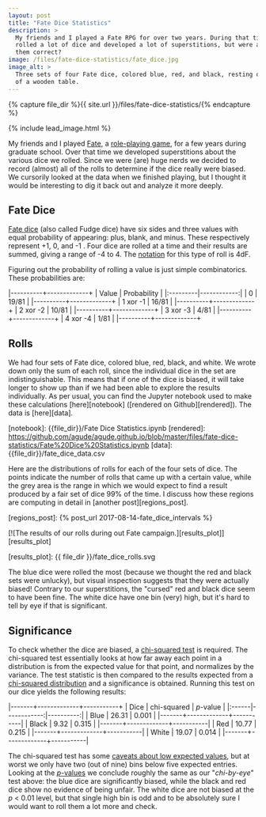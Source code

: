 ```yaml
---
layout: post
title: "Fate Dice Statistics"
description: >
  My friends and I played a Fate RPG for over two years. During that time we
  rolled a lot of dice and developed a lot of superstitions, but were any of
  them correct?
image: /files/fate-dice-statistics/fate_dice.jpg
image_alt: >
  Three sets of four Fate dice, colored blue, red, and black, resting on top
  of a wooden table.
---
```


{% capture file_dir %}{{ site.url }}/files/fate-dice-statistics/{% endcapture %}

{% include lead_image.html %}

My friends and I played [Fate][fate], a [role-playing game][rpg], for a few
years during graduate school. Over that time we developed superstitions about
the various dice we rolled. Since we were (are) huge nerds we decided to
record (almost) all of the rolls to determine if the dice really were biased.
We cursorily looked at the data when we finished playing, but I thought it
would be interesting to dig it back out and analyze it more deeply.

[rpg]: https://en.wikipedia.org/wiki/Tabletop_role-playing_game
[fate]: http://www.evilhat.com/home/fate-core/

## Fate Dice

[Fate dice][dice] (also called Fudge dice) have six sides and three values
with equal probability of appearing: plus, blank, and minus. These
respectively represent +1, 0, and -1 . Four dice are rolled at a time and
their results are summed, giving a range of -4 to 4. The
[notation][dice_notation] for this type of roll is 4dF.

[dice]: https://en.wikipedia.org/wiki/Fudge_(role-playing_game_system)#Fudge_dice
[dice_notation]: https://en.wikipedia.org/wiki/Dice_notation

Figuring out the probability of rolling a value is just simple combinatorics.
These probabilities are:

|----------+-------------+
| Value    | Probability |
|:---------|------------:|
| 0        |       19/81 |
|----------+-------------+
| 1 xor -1 |       16/81 |
|----------+-------------+
| 2 xor -2 |       10/81 |
|----------+-------------+
| 3 xor -3 |        4/81 |
|----------+-------------+
| 4 xor -4 |        1/81 |
|----------+-------------+

## Rolls

We had four sets of Fate dice, colored blue, red, black, and white. We wrote
down only the sum of each roll, since the individual dice in the set are
indistinguishable. This means that if one of the dice is biased, it will take
longer to show up than if we had been able to explore the results
individually. As per usual, you can find the Jupyter notebook used to make
these calculations [here][notebook] ([rendered on Github][rendered]). The data
is [here][data].

[notebook]: {{file_dir}}/Fate Dice Statistics.ipynb
[rendered]: https://github.com/agude/agude.github.io/blob/master/files/fate-dice-statistics/Fate%20Dice%20Statistics.ipynb
[data]: {{file_dir}}/fate_dice_data.csv

Here are the distributions of rolls for each of the four sets of dice. The
points indicate the number of rolls that came up with a certain value, while
the grey area is the range in which we would expect to find a result produced
by a fair set of dice 99% of the time. I discuss how these regions are
computing in detail in [another post][regions_post].

[regions_post]: {% post_url 2017-08-14-fate_dice_intervals %}

[![The results of our rolls during out Fate campaign.][results_plot]][results_plot]

[results_plot]: {{ file_dir }}/fate_dice_rolls.svg

The blue dice were rolled the most (because we thought the red and black sets
were unlucky), but visual inspection suggests that they were actually biased!
Contrary to our superstitions, the "cursed" red and black dice seem to have
been fine. The white dice have one bin (very) high, but it's hard to tell by
eye if that is significant.

## Significance

To check whether the dice are biased, a [chi-squared test][chi2] is required.
The chi-squared test essentially looks at how far away each point in a
distribution is from the expected value for that point, and normalizes by the
variance. The test statistic is then compared to the results expected from a
[chi-squared distribution][chi2_dist] and a significance is obtained. Running
this test on our dice yields the following results:

[chi2]: https://en.wikipedia.org/wiki/Pearson%27s_chi-squared_test
[chi2_dist]: https://en.wikipedia.org/wiki/Chi-squared_distribution

|-------+-------------+-----------+
| Dice  | chi-squared | _p_-value |
|:------|------------:|----------:|
| Blue  |       26.31 |     0.001 | 
|-------+-------------+-----------|
| Black |        9.32 |     0.315 |
|-------+-------------+-----------|
| Red   |       10.77 |     0.215 |
|-------+-------------+-----------|
| White |       19.07 |     0.014 |
|-------+-------------+-----------|

The chi-squared test has some [caveats about low expected values][caveats],
but at worst we only have two (out of nine) bins below five expected entries.
Looking at the [_p_-values][pvalue] we conclude roughly the same as our
"_chi-by-eye_" test above: the blue dice are significantly biased, while the
black and red dice show no evidence of being unfair. The white dice are not
biased at the _p_ < 0.01 level, but that single high bin is odd and to be
absolutely sure I would want to roll them a lot more and check.

[caveats]: https://stats.stackexchange.com/q/93212
[pvalue]: https://en.wikipedia.org/wiki/p-value
